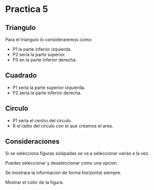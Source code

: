 # Practica 5

## Triangulo

Para el triangulo lo consideraremos como: 

* P1 la parte inferior izquierda.
* P2 seria la parte superior.
* P3 en la parte inferior derecha.

## Cuadrado

* P1 seria la parte superior izquierda.
* P2 seria la parte inferior derecha.

## Circulo

* P1 seria el centro del circulo.
* R el radio del circulo con el que creamos el area.

## Consideraciones

Si se selecciona figuras solapadas se va a seleccionar varias a la vez.

Puedes seleccionar y deseleccionar como una opcion.

Se mostrara la informacion de forma horizontal siempre.

Mostrar el color de la figura.